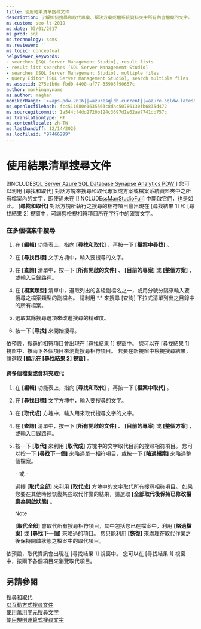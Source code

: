 ```yaml
---
title: 使用結果清單搜尋文件
description: 了解如何搜尋和取代專案、解決方案或檔系統資料夾中所有內含檔案的文字。 相符項目會出現在 [尋找結果 1] 視窗中，您可按兩下相符項目來查看其所在字行。
ms.custom: seo-lt-2019
ms.date: 03/01/2017
ms.prod: sql
ms.technology: ssms
ms.reviewer: ''
ms.topic: conceptual
helpviewer_keywords:
- searches [SQL Server Management Studio], result lists
- result list searches [SQL Server Management Studio]
- searches [SQL Server Management Studio], multiple files
- Query Editor [SQL Server Management Studio], search multiple files
ms.assetid: 275e1b6c-fbd0-4408-af77-35903f90657c
author: markingmyname
ms.author: maghan
monikerRange: '>=aps-pdw-2016||=azuresqldb-current||=azure-sqldw-latest||>=sql-server-2016||>=sql-server-linux-2017||=azuresqldb-mi-current'
ms.openlocfilehash: fcc511680e1635563c8dac50786130fb6835d472
ms.sourcegitcommit: 1a544cf4dd2720b124c3697d1e62ae7741db757c
ms.translationtype: HT
ms.contentlocale: zh-TW
ms.lasthandoff: 12/14/2020
ms.locfileid: "97466299"
---
```

# <a name="search-documents-using-results-lists"></a>使用結果清單搜尋文件
[!INCLUDE[SQL Server Azure SQL Database Synapse Analytics PDW ](../../includes/applies-to-version/sql-asdb-asdbmi-asa-pdw.md)]
   您可以利用 [尋找和取代] 對話方塊來搜尋和取代專案或方案或檔案系統資料夾中之所有檔案內的文字，即使尚未在 [!INCLUDE[ssManStudioFull](../../includes/ssmanstudiofull-md.md)] 中開啟它們，也是如此。 **[尋找和取代]** 對話方塊所執行之搜尋的相符項目會出現在 [尋找結果 1] 和 [尋找結果 2] 視窗中，可讓您檢視相符項目所在字行中的確實文字。  
  
### <a name="to-search-in-multiple-files"></a>在多個檔案中搜尋  
  
1.  在 **[編輯]** 功能表上，指向 **[尋找和取代]** ，再按一下 **[檔案中尋找]** 。  
  
2.  在 **[尋找目標]** 文字方塊中，輸入要搜尋的文字。  
  
3.  在 **[查詢]** 清單中，按一下 **[所有開啟的文件]** 、 **[目前的專案]** 或 **[整個方案]** ，或輸入目錄路徑。  
  
4.  在 **[檔案類型]** 清單中，選取列出的各組副檔名之一，或用分號分隔來輸入要搜尋之檔案類型的副檔名。 請利用 \*.\* 來搜尋 [查詢] 下拉式清單列出之目錄中的所有檔案。  
  
5.  選取其餘搜尋選項來改進搜尋的精確度。  
  
6.  按一下 **[尋找]** 來開始搜尋。  
  
 依預設，搜尋的相符項目會出現在 [尋找結果 1] 視窗中。 您可以在 [尋找結果 1] 視窗中，按兩下各個項目來瀏覽搜尋相符項目。 若要在新視窗中檢視搜尋結果，請選取 **[顯示在 [尋找結果 2] 視窗]** 。  
  
#### <a name="to-replace-across-multiple-files-or-folders"></a>跨多個檔案或資料夾取代  
  
1.  在 **[編輯]** 功能表上，指向 **[尋找和取代]** ，再按一下 **[檔案中取代]** 。  
  
2.  在 **[尋找目標]** 文字方塊中，輸入要搜尋的文字。  
  
3.  在 **[取代成]** 方塊中，輸入用來取代搜尋文字的文字。  
  
4.  在 **[查詢]** 清單中，按一下 **[所有開啟的文件]** 、 **[目前的專案]** 或 **[整個方案]** ，或輸入目錄路徑。  
  
5.  按一下 **[取代]** 來利用 **[取代成]** 方塊中的文字取代目前的搜尋相符項目。 您可以按一下 **[尋找下一個]** 來略過單一相符項目，或按一下 **[略過檔案]** 來略過整個檔案。  
  
     \- 或 -  
  
     選擇 **[取代全部]** 來利用 **[取代成]** 方塊中的文字取代所有搜尋相符項目。 如果您要在其他時候恢復某些取代作業的結果，請選取 **[全部取代後保持已修改檔案為開啟狀態]** 。  
  
    > [!NOTE]  
    >  **[取代全部]** 會取代所有搜尋相符項目，其中包括您已在檔案中，利用 **[略過檔案]** 或 **[尋找下一個]** 來略過的項目。 您只能利用 **[恢復]** 來處理在取代作業之後保持開啟狀態之檔案中的取代項目。  
  
 依預設，取代資訊會出現在 [尋找結果 1] 視窗中。 您可以在 [尋找結果 1] 視窗中，按兩下各個項目來瀏覽取代項目。  
  
## <a name="see-also"></a>另請參閱  
 [搜尋和取代](./search-and-replace.md)   
 [以互動方式搜尋文件](./search-documents-interactively.md)   
 [使用萬用字元搜尋文字](./search-text-with-wildcards.md)   
 [使用規則運算式搜尋文字](./search-text-with-regular-expressions.md)  
  
